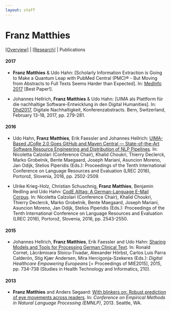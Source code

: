 ```yaml
---
layout: staff
---
```


# Franz Matthies

[[Overview]](https://julielab.github.io/web/staff/Matthies/Franz+Matthies.html) | 
[[Research]](https://julielab.github.io/web/staff/Matthies/research.html) | 
Publications

#### 2017
* **Franz Matthies** & Udo Hahn: [Scholarly Information Extraction is Going to Make a Quantum Leap with PubMed Central (PMC)® - But Moving from Abstracts to Full Texts Seems Harder than Expected]. In: [MedInfo 2017](http://medinfo2017.medmeeting.org/en) [Best Paper!].

* Johannes Hellrich, **Franz Matthies** & Udo Hahn: [UIMA als Plattform für die nachhaltige Software-Entwicklung in den Digital Humanities]. In: [Dhd2017](http://www.dhd2017.ch/), Digitale Nachhaltigkeit, Konferenzabstracts. Bern, Switzerland, February 13-18, 2017, pp. 279-281.

#### 2016
* Udo Hahn, **Franz Matthies**, Erik Faessler and Johannes Hellrich: [UIMA-Based JCoRe 2.0 Goes GitHub and Maven Central ― State-of-the-Art Software Resource Engineering and Distribution of NLP Pipelines](http://www.lrec-conf.org/proceedings/lrec2016/pdf/774_Paper.pdf). In: Nicoletta Calzolari (Conference Chair), Khalid Choukri, Thierry Declerck, Marko Grobelnik, Bente Maegaard, Joseph Mariani, Asuncion Moreno, Jan Odijk, Stelios Piperidis (Eds.): Proceedings of the Tenth International Conference on Language Resources and Evaluation (LREC 2016), Portorož, Slovenia, 2016, pp. 2502-2509.

* Ulrike Krieg-Holz, Christian Schuschnig, **Franz Matthies**, Benjamin Redling and Udo Hahn: [CodE Alltag: A German-Language E-Mail Corpus](http://www.lrec-conf.org/proceedings/lrec2016/pdf/1120_Paper.pdf). In: Nicoletta Calzolari (Conference Chair), Khalid Choukri, Thierry Declerck, Marko Grobelnik, Bente Maegaard, Joseph Mariani, Asuncion Moreno, Jan Odijk, Stelios Piperidis (Eds.): Proceedings of the Tenth International Conference on Language Resources and Evaluation (LREC 2016), Portorož, Slovenia, 2016, pp. 2543-2550.

#### 2015
* Johannes Hellrich, **Franz Matthies**, Erik Faessler and Udo Hahn: [Sharing Models and Tools for Processing German Clinical Text](http://ebooks.iospress.nl/volumearticle/39444). In: Ronald Cornet, Lăcrămioara Stoicu-Tivadar, Alexander Hörbst, Carlos Luis Parra Calderón, Stig Kjær Andersen, Mira Hercigonja-Szekeres (Eds.): *Digital Healthcare Empowering Europeans* [= Proceedings of MIE2015], 2015, pp. 734-738 (Studies in Health Technology and Informatics, 210).

#### 2013
* **Franz Matthies** and Anders Søgaard: [With blinkers on: Robust prediction of eye movements across readers](http://www.aclweb.org/anthology/D13-1075). In: *Conference on Empirical Methods in Natural Language Processing (EMNLP)*, 2013. Seattle, WA.
